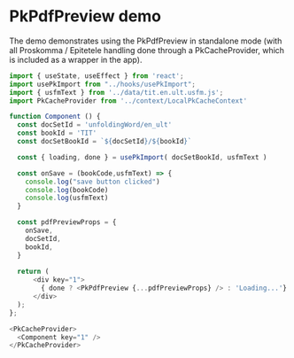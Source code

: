 # PkPdfPreview demo

The demo demonstrates using the PkPdfPreview in standalone mode 
(with all Proskomma / Epitetele handling done through a PkCacheProvider, 
 which is included as a wrapper in the app).

```js
import { useState, useEffect } from 'react';
import usePkImport from "../hooks/usePkImport";
import { usfmText } from '../data/tit.en.ult.usfm.js';
import PkCacheProvider from '../context/LocalPkCacheContext'

function Component () {
  const docSetId = 'unfoldingWord/en_ult'
  const bookId = 'TIT'
  const docSetBookId = `${docSetId}/${bookId}`

  const { loading, done } = usePkImport( docSetBookId, usfmText ) 

  const onSave = (bookCode,usfmText) => {
    console.log("save button clicked")
    console.log(bookCode)
    console.log(usfmText)
  }

  const pdfPreviewProps = {
    onSave,
    docSetId,
    bookId,
  }
  
  return (
      <div key="1">
        { done ? <PkPdfPreview {...pdfPreviewProps} /> : 'Loading...'}
      </div>
  );
};  

<PkCacheProvider>
  <Component key="1" />
</PkCacheProvider>

```

